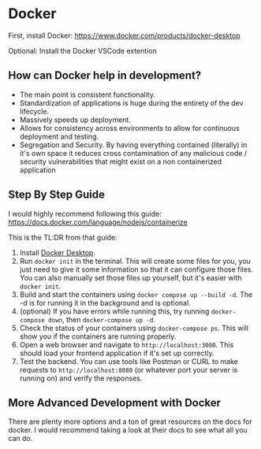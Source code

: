 # Docker

First, install Docker: https://www.docker.com/products/docker-desktop

Optional: Install the Docker VSCode extention

## How can Docker help in development?

- The main point is consistent functionality.
- Standardization of applications is huge during the entirety of the dev lifecycle.
- Massively speeds up deployment.
- Allows for consistency across environments to allow for continuous deployment and testing.
- Segregation and Security. By having everything contained (literally) in it's own space it reduces cross contamination of any malicious code / security vulnerabilities that might exist on a non containerized application

## Step By Step Guide

I would highly recommend following this guide: https://docs.docker.com/language/nodejs/containerize

This is the TL:DR from that guide:

1. Install [Docker Desktop](https://www.docker.com/products/docker-desktop).
2. Run `docker init` in the terminal. This will create some files for you, you just need to give it some information so that it can configure those files. You can also manually set those files up yourself, but it's easier with `docker init`.
3. Build and start the containers using `docker compose up --build -d`. The -d is for running it in the background and is optional.
4. (optional) If you have errors while running this, try running `docker-compose down`, then `docker-compose up -d`.
5. Check the status of your containers using `docker-compose ps`. This will show you if the containers are running properly.
6. Open a web browser and navigate to `http://localhost:3000`. This should load your frontend application if it's set up correctly.
7. Test the backend. You can use tools like Postman or CURL to make requests to `http://localhost:8080` (or whatever port your server is running on) and verify the responses.

## More Advanced Development with Docker

There are plenty more options and a ton of great resources on the docs for docker. I would recommend taking a look at their docs to see what all you can do.
